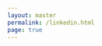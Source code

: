```yaml
---
layout: master
permalink: /linkedin.html
page: true
---
```


<script type="text/javascript">window.location = 'https://www.linkedin.com/company/websanova';</script>